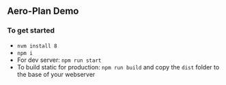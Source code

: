 ## Aero-Plan Demo

### To get started
* `nvm install 8`
* `npm i`
* For dev server: `npm run start`
* To build static for production: `npm run build` and copy the `dist` folder to the base of your webserver
